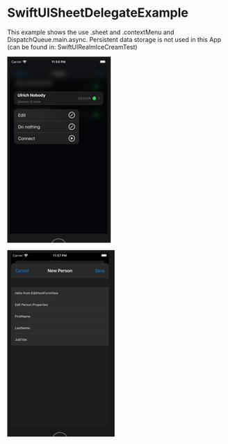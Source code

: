 # SwiftUISheetDelegateExample

This example shows the use .sheet and .contextMenu and DispatchQueue.main.async.
Persistent data storage is not used in this App (can be found in: SwiftUIRealmIceCreamTest)


![Screenshot](https://github.com/RoSchmi/ProgramsXCode/blob/master/SwiftUISheetDelegateExample/Pictures/SheetDelegateExample_1.png)

![Screenshot](https://github.com/RoSchmi/ProgramsXCode/blob/master/SwiftUISheetDelegateExample/Pictures/SheetDelegateExample_2.png)



